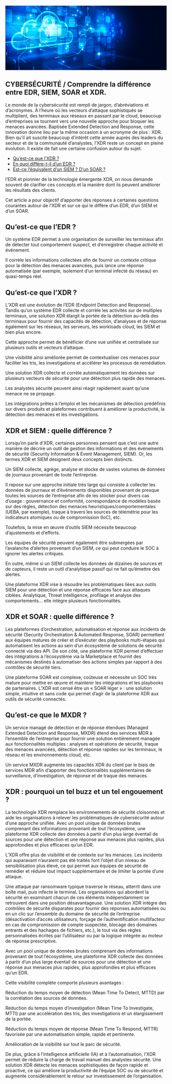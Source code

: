 ![Debian_logo-01](./images/Cloud-et-securite.png)

## CYBERSÉCURITÉ / Comprendre la différence entre EDR, SIEM, SOAR et XDR.

Le monde de la cybersécurité est rempli de jargon, d’abréviations et d’acronymes. À l’heure où les vecteurs d’attaque sophistiqués se multiplient, des terminaux aux réseaux en passant par le cloud, beaucoup d’entreprises se tournent vers une nouvelle approche pour bloquer les menaces avancées. Baptisée Extended Detection and Response, cette innovation donne lieu par la même occasion à un acronyme de plus : XDR. Bien qu’il ait suscité beaucoup d’intérêt cette année auprès des leaders du secteur et de la communauté d’analystes, l’XDR reste un concept en pleine évolution. Il existe de fait une certaine confusion autour du sujet.

- [Qu’est-ce que l’XDR ?]()
- [En quoi diffère-t-il d’un EDR ?]()
- [Est-ce l’équivalent d’un SIEM ? D’un SOAR ?]()

l’EDR et pionnier de la technologie émergente XDR, on nous demande souvent de clarifier ces concepts et la manière dont ils peuvent améliorer les résultats des clients.

Cet article a pour objectif d’apporter des réponses à certaines questions courantes autour de l’XDR et sur ce qui le diffère d’un EDR, d’un SIEM et d’un SOAR.

## Qu’est-ce que l’EDR ?

Un système EDR permet à une organisation de surveiller les terminaux afin de détecter tout comportement suspect, et d’enregistrer chaque activité et événement.

Il corrèle les informations collectées afin de fournir un contexte critique pour la détection des menaces avancées, puis lance une réponse automatisée (par exemple, isolement d’un terminal infecté du réseau) en quasi-temps réel.

## Qu’est-ce que l’XDR ?

L’XDR est une évolution de l’EDR (Endpoint Detection and Response). Tandis qu’un système EDR collecte et corrèle les activités sur de multiples terminaux, une solution XDR élargit la portée de la détection au-delà des terminaux pour fournir des capacités de détection, d’analyses et de réponse également sur les réseaux, les serveurs, les workloads cloud, les SIEM et bien plus encore.

Cette approche permet de bénéficier d’une vue unifiée et centralisée sur plusieurs outils et vecteurs d’attaque.

Une visibilité ainsi améliorée permet de contextualiser ces menaces pour faciliter les tris, les investigations et accélérer les processus de remédiation.

Une solution XDR collecte et corrèle automatiquement les données sur plusieurs vecteurs de sécurité pour une détection plus rapide des menaces.

Les analystes sécurité peuvent ainsi réagir rapidement avant qu’une menace ne se propage.

Les intégrations prêtes à l’emploi et les mécanismes de détection prédéfinis sur divers produits et plateformes contribuent à améliorer la productivité, la détection des menaces et les investigations.

## XDR et SIEM : quelle différence ?

Lorsqu’on parle d’XDR, certaines personnes pensent que c’est une autre manière de décrire un outil de gestion des informations et des événements de sécurité (Security Information & Event Management, SIEM). Or, les termes XDR et SIEM désignent deux concepts bien distincts.

Un SIEM collecte, agrège, analyse et stocke de vastes volumes de données de journaux provenant de toute l’entreprise.

Il repose sur une approche initiale très large qui consiste à collecter les données de journaux et d’événements disponibles provenant de presque toutes les sources de l’entreprise afin de les stocker pour divers cas d’usage : gouvernance et conformité, correspondance de modèles basée sur des règles, détection des menaces heuristiques/comportementales (UEBA, par exemple), traque à travers les sources de télémétrie pour les indicateurs atomiques ou de compromission (IoC), etc.

Toutefois, la mise en œuvre d’outils SIEM nécessite beaucoup d’ajustements et d’efforts.

Les équipes de sécurité peuvent également être submergées par l’avalanche d’alertes provenant d’un SIEM, ce qui peut conduire le SOC à ignorer les alertes critiques.

En outre, même si un SIEM collecte les données de dizaines de sources et de capteurs, il reste un outil d’analytique passif qui ne fait qu’émettre des alertes.

Une plateforme XDR vise à résoudre les problématiques liées aux outils SIEM pour une détection et une réponse efficaces face aux attaques ciblées. Analytique, Threat Intelligence, profilage et analyse des comportements… elle intègre plusieurs fonctionnalités.

## XDR et SOAR : quelle différence ?

Les plateformes d’orchestration, automatisation et réponse aux incidents de sécurité (Security Orchestration & Automated Response, SOAR) permettent aux équipes matures de créer et d’exécuter des playbooks multi-étapes qui automatisent les actions au sein d’un écosystème de solutions de sécurité connecté via des API. De son côté, une plateforme XDR permet d’effectuer des intégrations à l’écosystème via la Marketplace et fournit des mécanismes destinés à automatiser des actions simples par rapport à des contrôles de sécurité tiers.

Une plateforme SOAR est complexe, coûteuse et nécessite un SOC très mature pour mettre en œuvre et maintenir les intégrations et les playbooks de partenaires. L’XDR est censé être un « SOAR léger » : une solution simple, intuitive et sans code qui permet d’agir de la plateforme XDR aux outils de sécurité connectés.

## Qu’est-ce que le MXDR ?

Un service managé de détection et de réponse étendues (Managed Extended Detection and Response, MXDR) étend des services MDR à l’ensemble de l’entreprise pour fournir une solution entièrement managée aux fonctionnalités multiples : analyses et opérations de sécurité, traque des menaces avancées, détection et réponse rapides sur les terminaux, le réseau et les environnements cloud, etc.

Un service MXDR augmente les capacités XDR du client par le biais de services MDR afin d’apporter des fonctionnalités supplémentaires de surveillance, d’investigation, de réponse et de traque des menaces.

## XDR : pourquoi un tel buzz et un tel engouement ?

La technologie XDR remplace les environnements de sécurité cloisonnés et aide les organisations à relever les problématiques de cybersécurité autour d’une approche unifiée. Avec un pool unique de données brutes comprenant des informations provenant de tout l’écosystème, une plateforme XDR collecte des données à partir d’un plus large éventail de sources pour une détection et une réponse aux menaces plus rapides, plus approfondies et plus efficaces qu’un EDR.

L’XDR offre plus de visibilité et de contexte sur les menaces. Les incidents qui auparavant n’auraient pas été traités font l’objet d’un niveau de sensibilisation plus élevé, ce qui permet aux équipes de sécurité de remédier et réduire tout impact supplémentaire et de limiter la portée d’une attaque.

Une attaque par ransomware typique traverse le réseau, atterrit dans une boîte mail, puis infecte le terminal. Les organisations qui abordent la sécurité en examinant chacun de ces éléments indépendamment se retrouvent dans une position désavantageuse. Une solution XDR intègre des contrôles de sécurité disparates pour fournir des réponses automatisées ou en un clic sur l’ensemble du domaine de sécurité de l’entreprise (désactivation d’accès utilisateurs, forçage de l’authentification multifacteur en cas de compromission de compte suspectée, blocage des domaines entrants et des hachages de fichiers, etc.), le tout via des règles personnalisées écrites par l’utilisateur ou par la logique intégrée au moteur de réponse prescriptive.

Avec un pool unique de données brutes comprenant des informations provenant de tout l’écosystème, une plateforme XDR collecte des données à partir d’un plus large éventail de sources pour une détection et une réponse aux menaces plus rapides, plus approfondies et plus efficaces qu’un EDR.

Cette visibilité complète comporte plusieurs avantages :

Réduction du temps moyen de détection (Mean Time To Detect, MTTD) par la corrélation des sources de données.

Réduction du temps moyen d’investigation (Mean Time To Investigate, MTTI) par une accélération des tris, des investigations et un élargissement de la portée.

Réduction du temps moyen de réponse (Mean Time To Respond, MTTR) favorisée par une automatisation simple, rapide et pertinente.

Amélioration de la visibilité sur tout le parc de sécurité.

De plus, grâce à l’intelligence artificielle (IA) et à l’automatisation, l’XDR permet de réduire la charge de travail manuel des analystes sécurité. Une solution XDR détecte les menaces sophistiquées de façon rapide et proactive, ce qui améliore la productivité de l’équipe SOC ou de sécurité et augmente considérablement le retour sur investissement de l’organisation.
